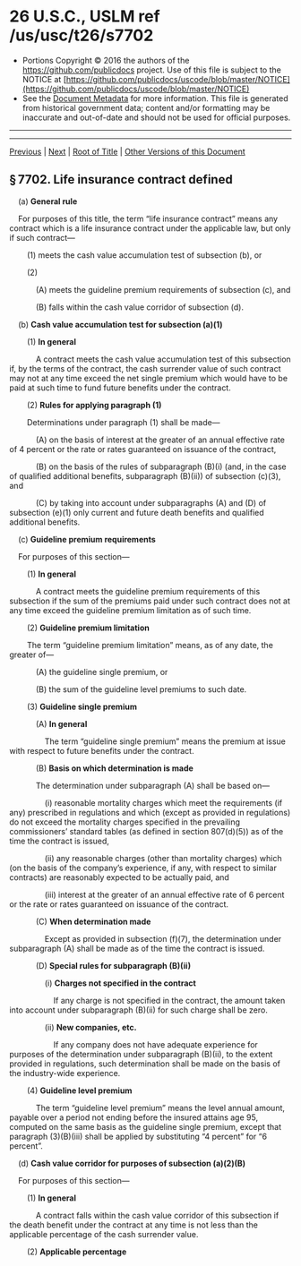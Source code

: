 ---
---

# 26 U.S.C., USLM ref /us/usc/t26/s7702

* Portions Copyright © 2016 the authors of the https://github.com/publicdocs project.
  Use of this file is subject to the NOTICE at [https://github.com/publicdocs/uscode/blob/master/NOTICE](https://github.com/publicdocs/uscode/blob/master/NOTICE)
* See the [Document Metadata](././../../../../..//README.md) for more information.
  This file is generated from historical government data; content and/or formatting may be inaccurate and out-of-date and should not be used for official purposes.

----------
----------

[Previous](./../../../../..//us/usc/t26/stF/ch79/m__us_usc_t26_s7701.md) | [Next](./../../../../..//us/usc/t26/stF/ch79/m__us_usc_t26_s7702A.md) | [Root of Title](./../../../../../) | [Other Versions of this Document](https://publicdocs.github.io/go/links?ns=uslm&ref=%2Fus%2Fusc%2Ft26%2Fs7702)

## § 7702. Life insurance contract defined

    (a) __General rule__ 

    For purposes of this title, the term “life insurance contract” means any contract which is a life insurance contract under the applicable law, but only if such contract—

        (1) meets the cash value accumulation test of subsection (b), or

        (2)

            (A) meets the guideline premium requirements of subsection (c), and

            (B) falls within the cash value corridor of subsection (d).

    (b) __Cash value accumulation test for subsection (a)(1)__ 

        (1) __In general__ 

            A contract meets the cash value accumulation test of this subsection if, by the terms of the contract, the cash surrender value of such contract may not at any time exceed the net single premium which would have to be paid at such time to fund future benefits under the contract.

        (2) __Rules for applying paragraph (1)__ 

        Determinations under paragraph (1) shall be made—

            (A) on the basis of interest at the greater of an annual effective rate of 4 percent or the rate or rates guaranteed on issuance of the contract,

            (B) on the basis of the rules of subparagraph (B)(i) (and, in the case of qualified additional benefits, subparagraph (B)(ii)) of subsection (c)(3), and

            (C) by taking into account under subparagraphs (A) and (D) of subsection (e)(1) only current and future death benefits and qualified additional benefits.

    (c) __Guideline premium requirements__ 

    For purposes of this section—

        (1) __In general__ 

            A contract meets the guideline premium requirements of this subsection if the sum of the premiums paid under such contract does not at any time exceed the guideline premium limitation as of such time.

        (2) __Guideline premium limitation__ 

        The term “guideline premium limitation” means, as of any date, the greater of—

            (A) the guideline single premium, or

            (B) the sum of the guideline level premiums to such date.

        (3) __Guideline single premium__ 

            (A) __In general__ 

                The term “guideline single premium” means the premium at issue with respect to future benefits under the contract.

            (B) __Basis on which determination is made__ 

            The determination under subparagraph (A) shall be based on—

                (i) reasonable mortality charges which meet the requirements (if any) prescribed in regulations and which (except as provided in regulations) do not exceed the mortality charges specified in the prevailing commissioners’ standard tables (as defined in section 807(d)(5)) as of the time the contract is issued,

                (ii) any reasonable charges (other than mortality charges) which (on the basis of the company’s experience, if any, with respect to similar contracts) are reasonably expected to be actually paid, and

                (iii) interest at the greater of an annual effective rate of 6 percent or the rate or rates guaranteed on issuance of the contract.

            (C) __When determination made__ 

                Except as provided in subsection (f)(7), the determination under subparagraph (A) shall be made as of the time the contract is issued.

            (D) __Special rules for subparagraph (B)(ii)__ 

                (i) __Charges not specified in the contract__ 

                    If any charge is not specified in the contract, the amount taken into account under subparagraph (B)(ii) for such charge shall be zero.

                (ii) __New companies, etc.__ 

                    If any company does not have adequate experience for purposes of the determination under subparagraph (B)(ii), to the extent provided in regulations, such determination shall be made on the basis of the industry-wide experience.

        (4) __Guideline level premium__ 

            The term “guideline level premium” means the level annual amount, payable over a period not ending before the insured attains age 95, computed on the same basis as the guideline single premium, except that paragraph (3)(B)(iii) shall be applied by substituting “4 percent” for “6 percent”.

    (d) __Cash value corridor for purposes of subsection (a)(2)(B)__ 

    For purposes of this section—

        (1) __In general__ 

            A contract falls within the cash value corridor of this subsection if the death benefit under the contract at any time is not less than the applicable percentage of the cash surrender value.

        (2) __Applicable percentage__ 

<table>

          <tr>

            <td colspan="2"> 

        In the case of an insured

         with an attained age as

         of the beginning of the

         contract year of:  </td>

            <td colspan="2"> 

        The applicable percentage

         shall decrease by a

         ratable portion for each

         full year:  </td>

  </tr>

          <tr>

            <td> 

        More than:  </td>

            <td> 

        But not

        more than:  </td>

            <td> 

        From:  </td>

            <td> 

        To:  </td>

  </tr>

          <tr>

            <td> 

        0  </td>

            <td> 

        40  </td>

            <td> 

         250  </td>

            <td> 

        250  </td>

  </tr>

          <tr>

            <td> 

        40  </td>

            <td> 

        45  </td>

            <td> 

         250  </td>

            <td> 

        215  </td>

  </tr>

          <tr>

            <td> 

        45  </td>

            <td> 

        50  </td>

            <td> 

         215  </td>

            <td> 

        185  </td>

  </tr>

          <tr>

            <td> 

        50  </td>

            <td> 

        55  </td>

            <td> 

         185  </td>

            <td> 

        150  </td>

  </tr>

          <tr>

            <td> 

        55  </td>

            <td> 

        60  </td>

            <td> 

         150  </td>

            <td> 

        130  </td>

  </tr>

          <tr>

            <td> 

        60  </td>

            <td> 

        65  </td>

            <td> 

         130  </td>

            <td> 

        120  </td>

  </tr>

          <tr>

            <td> 

        65  </td>

            <td> 

        70  </td>

            <td> 

         120  </td>

            <td> 

        115  </td>

  </tr>

          <tr>

            <td> 

        70  </td>

            <td> 

        75  </td>

            <td> 

         115  </td>

            <td> 

        105  </td>

  </tr>

          <tr>

            <td> 

        75  </td>

            <td> 

        90  </td>

            <td> 

         105  </td>

            <td> 

        105  </td>

  </tr>

          <tr>

            <td> 

        90  </td>

            <td> 

        95  </td>

            <td> 

         105  </td>

            <td> 

        100.  </td>

  </tr>

        </table>

    (e) __Computational rules__ 

        (1) __In general__ 

        For purposes of this section (other than subsection (d))—

            (A) the death benefit (and any qualified additional benefit) shall be deemed not to increase,

            (B) the maturity date, including the date on which any benefit described in subparagraph (C) is payable, shall be deemed to be no earlier than the day on which the insured attains age 95, and no later than the day on which the insured attains age 100,

            (C) the death benefits shall be deemed to be provided until the maturity date determined by taking into account subparagraph (B), and

            (D) the amount of any endowment benefit (or sum of endowment benefits, including any cash surrender value on the maturity date determined by taking into account subparagraph (B)) shall be deemed not to exceed the least amount payable as a death benefit at any time under the contract.

        (2) __Limited increases in death benefit permitted__ 

        Notwithstanding paragraph (1)(A)—

            (A) for purposes of computing the guideline level premium, an increase in the death benefit which is provided in the contract may be taken into account but only to the extent necessary to prevent a decrease in the excess of the death benefit over the cash surrender value of the contract,

            (B) for purposes of the cash value accumulation test, the increase described in subparagraph (A) may be taken into account if the contract will meet such test at all times assuming that the net level reserve (determined as if level annual premiums were paid for the contract over a period not ending before the insured attains age 95) is substituted for the net single premium, and

            (C)

             for purposes of the cash value accumulation test, the death benefit increases may be taken into account if the contract—

                (i) has an initial death benefit of $5,000 or less and a maximum death benefit of $25,000 or less,

                (ii) provides for a fixed predetermined annual increase not to exceed 10 percent of the initial death benefit or 8 percent of the death benefit at the end of the preceding year, and

                (iii) was purchased to cover payment of burial expenses or in connection with prearranged funeral expenses.

            For purposes of subparagraph (C), the initial death benefit of a contract shall be determined by treating all contracts issued to the same contract owner as 1 contract.

    (f) __Other definitions and special rules__ 

    For purposes of this section—

        (1) __Premiums paid__ 

            (A) __In general__ 

                The term “premiums paid” means the premiums paid under the contract less amounts (other than amounts includible in gross income) to which section 72(e) applies and less any excess premiums with respect to which there is a distribution described in subparagraph (B) or (E) of paragraph (7) and any other amounts received with respect to the contract which are specified in regulations.

            (B) __Treatment of certain premiums returned to policyholder__ 

                If, in order to comply with the requirements of subsection (a)(2)(A), any portion of any premium paid during any contract year is returned by the insurance company (with interest) within 60 days after the end of a contract year, the amount so returned (excluding interest) shall be deemed to reduce the sum of the premiums paid under the contract during such year.

            (C) __Interest returned includible in gross income__ 

                Notwithstanding the provisions of section 72(e), the amount of any interest returned as provided in subparagraph (B) shall be includible in the gross income of the recipient.

        (2) __Cash values__ 

            (A) __Cash surrender value__ 

                The cash surrender value of any contract shall be its cash value determined without regard to any surrender charge, policy loan, or reasonable termination dividends.

            (B) __Net surrender value__ 

                The net surrender value of any contract shall be determined with regard to surrender charges but without regard to any policy loan.

        (3) __Death benefit__ 

            The term “death benefit” means the amount payable by reason of the death of the insured (determined without regard to any qualified additional benefits).

        (4) __Future benefits__ 

            The term “future benefits” means death benefits and endowment benefits.

        (5) __Qualified additional benefits__ 

            (A) __In general__ 

            The term “qualified additional benefits” means any—

                (i) guaranteed insurability,

                (ii) accidental death or disability benefit,

                (iii) family term coverage,

                (iv) disability waiver benefit, or

                (v) other benefit prescribed under regulations.

            (B) __Treatment of qualified additional benefits__ 

                For purposes of this section, qualified additional benefits shall not be treated as future benefits under the contract, but the charges for such benefits shall be treated as future benefits.

            (C) __Treatment of other additional benefits__ 

            In the case of any additional benefit which is not a qualified additional benefit—

                (i) such benefit shall not be treated as a future benefit, and

                (ii) any charge for such benefit which is not prefunded shall not be treated as a premium.

        (6) __Premium payments not disqualifying contract__ 

            The payment of a premium which would result in the sum of the premiums paid exceeding the guideline premium limitation shall be disregarded for purposes of subsection (a)(2) if the amount of such premium does not exceed the amount necessary to prevent the termination of the contract on or before the end of the contract year (but only if the contract will have no cash surrender value at the end of such extension period).

        (7) __Adjustments__ 

            (A) __In general__ 

                If there is a change in the benefits under (or in other terms of) the contract which was not reflected in any previous determination or adjustment made under this section, there shall be proper adjustments in future determinations made under this section.

            (B) __Rule for certain changes during first 15 years__ 

            If—

                (i) a change described in subparagraph (A) reduces benefits under the contract,

                (ii) the change occurs during the 15-year period beginning on the issue date of the contract, and

                (iii) a cash distribution is made to the policyholder as a result of such change,

                section 72 (other than subsection (e)(5) thereof) shall apply to such cash distribution to the extent it does not exceed the recapture ceiling determined under subparagraph (C) or (D) (whichever applies).

            (C) __Recapture ceiling where change occurs during first 5 years__ 

            If the change referred to in subparagraph (B)(ii) occurs during the 5-year period beginning on the issue date of the contract, the recapture ceiling is—

                (i)

                 in the case of a contract to which subsection (a)(1) applies, the excess of—

                    (I) the cash surrender value of the contract, immediately before the reduction, over

                    (II) the net single premium (determined under subsection (b)), immediately after the reduction, or

                (ii)

                 in the case of a contract to which subsection (a)(2) applies, the greater of—

                    (I) the excess of the aggregate premiums paid under the contract, immediately before the reduction, over the guideline premium limitation for the contract (determined under subsection (c)(2), taking into account the adjustment described in subparagraph (A)), or

                    (II) the excess of the cash surrender value of the contract, immediately before the reduction, over the cash value corridor of subsection (d) (determined immediately after the reduction).

            (D) __Recapture ceiling where change occurs after 5th year and before 16th year__ 

                If the change referred to in subparagraph (B) occurs after the 5-year period referred to under subparagraph (C), the recapture ceiling is the excess of the cash surrender value of the contract, immediately before the reduction, over the cash value corridor of subsection (d) (determined immediately after the reduction and whether or not subsection (d) applies to the contract).

            (E) __Treatment of certain distributions made in anticipation of benefit reductions__ 

                Under regulations prescribed by the Secretary, subparagraph (B) shall apply also to any distribution made in anticipation of a reduction in benefits under the contract. For purposes of the preceding sentence, appropriate adjustments shall be made in the provisions of subparagraphs (C) and (D); and any distribution which reduces the cash surrender value of a contract and which is made within 2 years before a reduction in benefits under the contract shall be treated as made in anticipation of such reduction.

        (8) __Correction of errors__ 

        If the taxpayer establishes to the satisfaction of the Secretary that—

            (A) the requirements described in subsection (a) for any contract year were not satisfied due to reasonable error, and

            (B) reasonable steps are being taken to remedy the error,

            the Secretary may waive the failure to satisfy such requirements.

        (9) __Special rule for variable life insurance contracts__ 

            In the case of any contract which is a variable contract (as defined in section 817), the determination of whether such contract meets the requirements of subsection (a) shall be made whenever the death benefits under such contract change but not less frequently than once during each 12-month period.

    (g) __Treatment of contracts which do not meet subsection (a) test__ 

        (1) __Income inclusion__ 

            (A) __In general__ 

                If at any time any contract which is a life insurance contract under the applicable law does not meet the definition of life insurance contract under subsection (a), the income on the contract for any taxable year of the policyholder shall be treated as ordinary income received or accrued by the policyholder during such year.

            (B) __Income on the contract__ 

            For purposes of this paragraph, the term “income on the contract” means, with respect to any taxable year of the policyholder, the excess of—

                (i)

                 the sum of—

                    (I) the increase in the net surrender value of the contract during the taxable year, and

                    (II) the cost of life insurance protection provided under the contract during the taxable year, over

                (ii) the premiums paid (as defined in subsection (f)(1)) under the contract during the taxable year.

            (C) __Contracts which cease to meet definition__ 

                If, during any taxable year of the policyholder, a contract which is a life insurance contract under the applicable law ceases to meet the definition of life insurance contract under subsection (a), the income on the contract for all prior taxable years shall be treated as received or accrued during the taxable year in which such cessation occurs.

            (D) __Cost of life insurance protection__ 

            For purposes of this paragraph, the cost of life insurance protection provided under the contract shall be the lesser of—

                (i) the cost of individual insurance on the life of the insured as determined on the basis of uniform premiums (computed on the basis of 5-year age brackets) prescribed by the Secretary by regulations, or

                (ii) the mortality charge (if any) stated in the contract.

        (2) __Treatment of amount paid on death of insured__ 

            If any contract which is a life insurance contract under the applicable law does not meet the definition of life insurance contract under subsection (a), the excess of the amount paid by the reason of the death of the insured over the net surrender value of the contract shall be deemed to be paid under a life insurance contract for purposes of section 101 and subtitle B.

        (3) __Contract continues to be treated as insurance contract__ 

            If any contract which is a life insurance contract under the applicable law does not meet the definition of life insurance contract under subsection (a), such contract shall, notwithstanding such failure, be treated as an insurance contract for purposes of this title.

    (h) __Endowment contracts receive same treatment__ 

        (1) __In general__ 

            References in subsections (a) and (g) to a life insurance contract shall be treated as including references to a contract which is an endowment contract under the applicable law.

        (2) __Definition of endowment contract__ 

            For purposes of this title (other than paragraph (1)), the term “endowment contract” means a contract which is an endowment contract under the applicable law and which meets the requirements of subsection (a).

    (i) __Transitional rule for certain 20-pay contracts__ 

        (1) __In general__ 

            In the case of a qualified 20-pay contract, this section shall be applied by substituting “3 percent” for “4 percent” in subsection (b)(2).

        (2) __Qualified 20-pay contract__ 

        For purposes of paragraph (1), the term “qualified 20-pay contract” means any contract which—

            (A) requires at least 20 nondecreasing annual premium payments, and

            (B) is issued pursuant to an existing plan of insurance.

        (3) __Existing plan of insurance__ 

            For purposes of this subsection, the term “existing plan of insurance” means, with respect to any contract, any plan of insurance which was filed by the company issuing such contract in 1 or more States before September 28, 1983, and is on file in the appropriate State for such contract.

    (j) __Certain church self-funded death benefit plans treated as life insurance__ 

        (1) __In general__ 

            In determining whether any plan or arrangement described in paragraph (2) is a life insurance contract, the requirement of subsection (a) that the contract be a life insurance contract under applicable law shall not apply.

        (2) __Description__ 

        For purposes of this subsection, a plan or arrangement is described in this paragraph if—

            (A) such plan or arrangement provides for the payment of benefits by reason of the death of the individuals covered under such plan or arrangement, and

            (B) such plan or arrangement is provided by a church for the benefit of its employees and their beneficiaries, directly or through an organization described in section 414(e)(3)(A) or an organization described in section 414(e)(3)(B)(ii).

        (3) __Definitions__ 

        For purposes of this subsection—

            (A) __Church__ 

                The term “church” means a church or a convention or association of churches.

            (B) __Employee__ 

                The term “employee” includes an employee described in section 414(e)(3)(B).

    (k) __Regulations__ 

        The Secretary shall prescribe such regulations as may be necessary or appropriate to carry out the purposes of this section.

(Added [Pub. L. 98–369, div. A, title II, § 221(a)][/us/pl/98/369/s221/a], July 18, 1984, [98 Stat. 767][/us/stat/98/767]; amended [Pub. L. 99–514, title XVIII, § 1825(a)][/us/pl/99/514/s1825/a]–(c), Oct. 22, 1986, [100 Stat. 2846–2848][/us/stat/100/2846-2848]; [Pub. L. 100–647, title V, § 5011(a)][/us/pl/100/647/s5011/a], (b), title VI, § 6078(a), Nov. 10, 1988, [102 Stat. 3660][/us/stat/102/3660], 3661, 3709.)

 __Amendments__ 

    1988—Subsec. (c)(3)(B)(i), (ii). [Pub. L. 100–647, § 5011(a)][/us/pl/100/647/s5011/a], added cls. (i) and (ii) and struck out former cls. (i) and (ii) which read as follows:

    “(i) the mortality charges specified in the contract (or, if none is specified, the mortality charges used in determining the statutory reserves for such contract),

    “(ii) any charges (not taken into account under clause (i)) specified in the contract (the amount of any charge not so specified shall be treated as zero), and”.

    Subsec. (c)(3)(D). [Pub. L. 100–647, § 5011(b)][/us/pl/100/647/s5011/b], added subpar. (D).

    Subsecs. (j), (k). [Pub. L. 100–647, § 6078(a)][/us/pl/100/647/s6078/a], added subsec. (j) and redesignated former subsec. (j) as (k).

    1986—Subsec. (b)(2)(C). [Pub. L. 99–514, § 1825(a)(2)][/us/pl/99/514/s1825/a/2], substituted “subparagraphs (A) and (D)” for “subparagraphs (A) and (C)”.

    Subsec. (e)(1). [Pub. L. 99–514, § 1825(a)(3)][/us/pl/99/514/s1825/a/3], inserted “(other than subsection (d))” after “section”.

    Subsec. (e)(1)(B). [Pub. L. 99–514, § 1825(a)(1)(A)][/us/pl/99/514/s1825/a/1/A], substituted “shall be deemed to be no earlier than” for “shall be no earlier than”.

    Subsec. (e)(1)(C). [Pub. L. 99–514, § 1821(a)(1)(C)][/us/pl/99/514/s1821/a/1/C], added subpar. (C). Former subpar. (C) redesignated (D).

    Subsec. (e)(1)(D). [Pub. L. 99–514, § 1821(a)(1)(C)][/us/pl/99/514/s1821/a/1/C], (D), redesignated subpar. (C) as (D) and substituted “the maturity date determined by taking into account subparagraph (B)” for “the maturity date described in subparagraph (B)”.

    Subsec. (e)(2)(C). [Pub. L. 99–514, § 1825(a)(4)][/us/pl/99/514/s1825/a/4], added subpar. (C).

    Subsec. (f)(1)(A). [Pub. L. 99–514, § 1825(b)(2)][/us/pl/99/514/s1825/b/2], substituted “less any excess premiums with respect to which there is a distribution described in subparagraph (B) or (E) of paragraph (7) and any other amounts received” for “less any other amounts received”.

    Subsec. (f)(7). [Pub. L. 99–514, § 1825(b)(1)][/us/pl/99/514/s1825/b/1], amended par. (7) generally. Prior to amendment, par. (7)(A), in general, read as follows: “In the event of a change in the future benefits or any qualified additional benefit (or in any other terms) under the contract which was not reflected in any previous determination made under this section, under regulations prescribed by the Secretary, there shall be proper adjustments in future determinations made under this section.”, and par. (7)(B), certain changes treated as exchange, read as follows: “In the case of any change which reduces the future benefits under the contract, such change shall be treated as an exchange of the contract for another contract.”

    Subsec. (g)(1)(B)(ii). [Pub. L. 99–514, § 1825(c)][/us/pl/99/514/s1825/c], amended cl. (ii) generally. Prior to amendment, cl. (ii) read as follows: “the amount of premiums paid under the contract during the taxable year reduced by any policyholder dividends received during such taxable year.”

 __Effective Date of 1988 Amendment__ 

[Pub. L. 100–647, title V, § 5011(d)][/us/pl/100/647/s5011/d], Nov. 10, 1988, [102 Stat. 3661][/us/stat/102/3661], provided that: 

> “The amendments made by this section \[amending this section\] shall apply to contracts entered into on or after October 21, 1988.”

[Pub. L. 100–647, title VI, § 6078(b)][/us/pl/100/647/s6078/b], Nov. 10, 1988, [102 Stat. 3709][/us/stat/102/3709], provided that: 

> “The amendment made by subsection (a) \[amending this section\] shall take effect as if included in the amendment made by section 221(a) of the Tax Reform Act of 1984 \[[Pub. L. 98–369][/us/pl/98/369], which enacted this section\].”

 __Effective Date of 1986 Amendment__ 

    [Pub. L. 99–514, title XVIII, § 1825(a)(4)][/us/pl/99/514/s1825/a/4], Oct. 22, 1986, [100 Stat. 2846][/us/stat/100/2846], as amended by [Pub. L. 100–647, title I, § 1018(j)][/us/pl/100/647/s1018/j], Nov. 10, 1988, [102 Stat. 3583][/us/stat/102/3583], provided that the amendment made by that section is effective with respect to contracts entered into after Oct. 22, 1986.

    Amendment by section 1825(a)(1)–(3), (b), (c) of [Pub. L. 99–514][/us/pl/99/514] effective, except as otherwise provided, as if included in the provisions of the Tax Reform Act of 1984, [Pub. L. 98–369, div. A][/us/pl/98/369], to which such amendment relates, see [section 1881 of Pub. L. 99–514][/us/pl/99/514/s1881], set out as a note under [section 48 of this title][/us/usc/t26/s48].

 __Effective Date__ 

[Pub. L. 98–369, div. A, title II, § 221(d)][/us/pl/98/369/s221/d], July 18, 1984, [98 Stat. 772][/us/stat/98/772], as amended by [Pub. L. 99–514, § 2][/us/pl/99/514/s2], title XVIII, §§ 1825(e), 1899A(69), Oct. 22, 1986, [100 Stat. 2095][/us/stat/100/2095], 2848, 2962, provided that:

>     “(1)  __In general__  __.—__ 

>     Except as otherwise provided in this subsection, the amendments made by this section \[enacting this section and amending [section 101 of this title][/us/usc/t26/s101] and provisions set out as a note under [section 101 of this title][/us/usc/t26/s101]\] shall apply to contracts issued after December 31, 1984, in taxable years ending after such date.

>     “(2) __Special rule for certain contracts issued after__  __june 30, 1984__  __.—__ 

>         “(A)  __General rule__  __.—__ 

>         Except as otherwise provided in this paragraph, the amendments made by this section shall apply also to any contract issued after June 30, 1984, which provides an increasing death benefit and has premium funding more rapid than 10-year level premium payments.

>         “(B)  __Exception for certain contracts__  __.—__ 

>         Subparagraph (A) shall not apply to any contract if—

>             “(i) such contract (whether or not a flexible premium contract) would meet the requirements of section 101(f) of the Internal Revenue Code of 1986 \[formerly I.R.C. 1954\],

>             “(ii)

>              such contract is not a flexible premium life insurance contract (within the meaning of section 101(f) of such Code) and would meet the requirements of section 7702 of such Code determined by—

>                 “(I) substituting ‘3 percent’ for ‘4 percent’ in section 7702(b)(2) of such Code, and

>                 “(II) treating subparagraph (B) of section 7702(e)(1) of such Code as if it read as follows: ‘the maturity date shall be the latest maturity date permitted under the contract, but not less than 20 years after the date of issue or (if earlier) age 95’, or

>             “(iii)

>              under such contract—

>                 “(I) the premiums (including any policy fees) will be adjusted from time-to-time to reflect the level amount necessary (but not less than zero) at the time of such adjustment to provide a level death benefit assuming interest crediting and an annual effective interest rate of not less than 3 percent, or

>                 “(II) at the option of the insured, in lieu of an adjustment under subclause (I) there will be a comparable adjustment in the amount of the death benefit.

>         “(C) __Certain contracts issued before__  __october 1, 1984__  __.—__ 

>             “(i)  __In general__  __.—__ 

>             Subparagraph (A) shall be applied by substituting ‘September 30, 1984’ for ‘June 30, 1984’ in the case of a contract—

>                 “(I) which would meet the requirements of section 7702 of such Code if ‘3 percent’ were substituted for ‘4 percent’ in section 7702(b)(2) of such Code, and the rate or rates guaranteed on issuance of the contract were determined without regard to any mortality charges and any initial excess interest guarantees, and

>                 “(II) the cash surrender value of which does not at any time exceed the net single premium which would have to be paid at such time to fund future benefits under the contract.

>             “(ii)  __Definitions__  __.—__ 

>             For purposes of clause (i)—

>                 “(I)  __In general__  __.—__ 

>                 Except as provided in subclause (II), terms used in clause (i) shall have the same meanings as when used in section 7702 of such Code.

>                 “(II)  __Net single premium__  __.—__ 

>                 The term ‘net single premium’ shall be determined by substituting ‘3 percent’ for ‘4 percent’ in section 7702(b)(2) of such Code, by using the 1958 standard ordinary mortality and morbidity tables of the National Association of Insurance Commissioners, and by assuming a level death benefit.

>     “(3)  __Transitional rule for certain existing plans of insurance__  __.—__ 

>     A plan of insurance on file in 1 or more States before September 28, 1983, shall be treated for purposes of section 7702(i)(3) of such Code as a plan of insurance on file in 1 or more States before September 28, 1983, without regard to whether such plan of insurance is modified after September 28, 1983, to permit the crediting of excess interest or similar amounts annually and not monthly under contracts issued pursuant to such plan of insurance.

>     “(4)  __Extension of flexible premium contract provisions__  __.—__ 

>     The amendments made by subsection (b) \[amending [section 101 of this title][/us/usc/t26/s101] and provisions set out as a note under [section 101 of this title][/us/usc/t26/s101]\] shall take effect on January 1, 1984.

>     “(5)  __Special rule for master contract__  __.—__ 

>     For purposes of this subsection, in the case of a master contract, the date taken into account with respect to any insured shall be the first date on which such insured is covered under such contract.”

 __Interim Rules; Regulations; Standards Before Regulations Take Effect__ 

[Pub. L. 100–647, title V, § 5011(c)][/us/pl/100/647/s5011/c], Nov. 10, 1988, [102 Stat. 3661][/us/stat/102/3661], provided that:

>     “(1)  __Regulations__  __.—__ 

>     Not later than January 1, 1990, the Secretary of the Treasury (or his delegate) shall issue regulations under section 7702(c)(3)(B)(i) of the 1986 Code (as amended by subsection (a)).

>     “(2)  __Standards before regulations take effect__  __.—__ 

>     In the case of any contract to which the amendments made by this section \[amending this section\] apply and which is issued before the effective date of the regulations required under paragraph (1), mortality charges which do not differ materially from the charges actually expected to be imposed by the company (taking into account any relevant characteristic of the insured of which the company is aware) shall be treated as meeting the requirements of clause (i) of section 7702(c)(3)(B) of the 1986 Code (as amended by subsection (a)).”

 __Plan Amendments Not Required Until January 1, 1989__ 

    For provisions directing that if any amendments made by subtitle A or subtitle C of title XI \[§§ 1101–1147 and 1171–1177\] or title XVIII \[§§ 1800–1899A\] of [Pub. L. 99–514][/us/pl/99/514] require an amendment to any plan, such plan amendment shall not be required to be made before the first plan year beginning on or after Jan. 1, 1989, see [section 1140 of Pub. L. 99–514][/us/pl/99/514/s1140], as amended, set out as a note under [section 401 of this title][/us/usc/t26/s401].

 __Treatment of Flexible Premium Contracts Issued During 1984 Which Meet New Requirements__ 

[Pub. L. 98–369, div. A, title II, § 221(b)(3)][/us/pl/98/369/s221/b/3], as added by [Pub. L. 99–514, title XVIII, § 1825(d)][/us/pl/99/514/s1825/d], Oct. 22, 1986, [100 Stat. 2848][/us/stat/100/2848], provided that: 

> “Any flexible premium contract issued during 1984 which meets the requirements of section 7702 of the Internal Revenue Code of 1954 \[now 1986\] (as added by this section) shall be treated as meeting the requirements of section 101(f) of such Code.”

----------

[Previous](./../../../../..//us/usc/t26/stF/ch79/m__us_usc_t26_s7701.md) | [Next](./../../../../..//us/usc/t26/stF/ch79/m__us_usc_t26_s7702A.md) | [Root of Title](./../../../../../) | [Other Versions of this Document](https://publicdocs.github.io/go/links?ns=uslm&ref=%2Fus%2Fusc%2Ft26%2Fs7702)

----------
----------

[/us/pl/98/369/s221/a]: https://publicdocs.github.io/go/links?ns=uslm&ref=%2Fus%2Fpl%2F98%2F369%2Fs221%2Fa
[/us/stat/98/767]: https://publicdocs.github.io/go/links?ns=uslm&ref=%2Fus%2Fstat%2F98%2F767
[/us/pl/99/514/s1825/a]: https://publicdocs.github.io/go/links?ns=uslm&ref=%2Fus%2Fpl%2F99%2F514%2Fs1825%2Fa
[/us/stat/100/2846-2848]: https://publicdocs.github.io/go/links?ns=uslm&ref=%2Fus%2Fstat%2F100%2F2846-2848
[/us/pl/100/647/s5011/a]: https://publicdocs.github.io/go/links?ns=uslm&ref=%2Fus%2Fpl%2F100%2F647%2Fs5011%2Fa
[/us/stat/102/3660]: https://publicdocs.github.io/go/links?ns=uslm&ref=%2Fus%2Fstat%2F102%2F3660
[/us/pl/100/647/s5011/a]: https://publicdocs.github.io/go/links?ns=uslm&ref=%2Fus%2Fpl%2F100%2F647%2Fs5011%2Fa
[/us/pl/100/647/s5011/b]: https://publicdocs.github.io/go/links?ns=uslm&ref=%2Fus%2Fpl%2F100%2F647%2Fs5011%2Fb
[/us/pl/100/647/s6078/a]: https://publicdocs.github.io/go/links?ns=uslm&ref=%2Fus%2Fpl%2F100%2F647%2Fs6078%2Fa
[/us/pl/99/514/s1825/a/2]: https://publicdocs.github.io/go/links?ns=uslm&ref=%2Fus%2Fpl%2F99%2F514%2Fs1825%2Fa%2F2
[/us/pl/99/514/s1825/a/3]: https://publicdocs.github.io/go/links?ns=uslm&ref=%2Fus%2Fpl%2F99%2F514%2Fs1825%2Fa%2F3
[/us/pl/99/514/s1825/a/1/A]: https://publicdocs.github.io/go/links?ns=uslm&ref=%2Fus%2Fpl%2F99%2F514%2Fs1825%2Fa%2F1%2FA
[/us/pl/99/514/s1821/a/1/C]: https://publicdocs.github.io/go/links?ns=uslm&ref=%2Fus%2Fpl%2F99%2F514%2Fs1821%2Fa%2F1%2FC
[/us/pl/99/514/s1821/a/1/C]: https://publicdocs.github.io/go/links?ns=uslm&ref=%2Fus%2Fpl%2F99%2F514%2Fs1821%2Fa%2F1%2FC
[/us/pl/99/514/s1825/a/4]: https://publicdocs.github.io/go/links?ns=uslm&ref=%2Fus%2Fpl%2F99%2F514%2Fs1825%2Fa%2F4
[/us/pl/99/514/s1825/b/2]: https://publicdocs.github.io/go/links?ns=uslm&ref=%2Fus%2Fpl%2F99%2F514%2Fs1825%2Fb%2F2
[/us/pl/99/514/s1825/b/1]: https://publicdocs.github.io/go/links?ns=uslm&ref=%2Fus%2Fpl%2F99%2F514%2Fs1825%2Fb%2F1
[/us/pl/99/514/s1825/c]: https://publicdocs.github.io/go/links?ns=uslm&ref=%2Fus%2Fpl%2F99%2F514%2Fs1825%2Fc
[/us/pl/100/647/s5011/d]: https://publicdocs.github.io/go/links?ns=uslm&ref=%2Fus%2Fpl%2F100%2F647%2Fs5011%2Fd
[/us/stat/102/3661]: https://publicdocs.github.io/go/links?ns=uslm&ref=%2Fus%2Fstat%2F102%2F3661
[/us/pl/100/647/s6078/b]: https://publicdocs.github.io/go/links?ns=uslm&ref=%2Fus%2Fpl%2F100%2F647%2Fs6078%2Fb
[/us/stat/102/3709]: https://publicdocs.github.io/go/links?ns=uslm&ref=%2Fus%2Fstat%2F102%2F3709
[/us/pl/98/369]: https://publicdocs.github.io/go/links?ns=uslm&ref=%2Fus%2Fpl%2F98%2F369
[/us/pl/99/514/s1825/a/4]: https://publicdocs.github.io/go/links?ns=uslm&ref=%2Fus%2Fpl%2F99%2F514%2Fs1825%2Fa%2F4
[/us/stat/100/2846]: https://publicdocs.github.io/go/links?ns=uslm&ref=%2Fus%2Fstat%2F100%2F2846
[/us/pl/100/647/s1018/j]: https://publicdocs.github.io/go/links?ns=uslm&ref=%2Fus%2Fpl%2F100%2F647%2Fs1018%2Fj
[/us/stat/102/3583]: https://publicdocs.github.io/go/links?ns=uslm&ref=%2Fus%2Fstat%2F102%2F3583
[/us/pl/99/514]: https://publicdocs.github.io/go/links?ns=uslm&ref=%2Fus%2Fpl%2F99%2F514
[/us/pl/98/369]: https://publicdocs.github.io/go/links?ns=uslm&ref=%2Fus%2Fpl%2F98%2F369
[/us/pl/99/514/s1881]: https://publicdocs.github.io/go/links?ns=uslm&ref=%2Fus%2Fpl%2F99%2F514%2Fs1881
[/us/usc/t26/s48]: https://publicdocs.github.io/go/links?ns=uslm&ref=%2Fus%2Fusc%2Ft26%2Fs48
[/us/pl/98/369/s221/d]: https://publicdocs.github.io/go/links?ns=uslm&ref=%2Fus%2Fpl%2F98%2F369%2Fs221%2Fd
[/us/stat/98/772]: https://publicdocs.github.io/go/links?ns=uslm&ref=%2Fus%2Fstat%2F98%2F772
[/us/pl/99/514/s2]: https://publicdocs.github.io/go/links?ns=uslm&ref=%2Fus%2Fpl%2F99%2F514%2Fs2
[/us/stat/100/2095]: https://publicdocs.github.io/go/links?ns=uslm&ref=%2Fus%2Fstat%2F100%2F2095
[/us/usc/t26/s101]: https://publicdocs.github.io/go/links?ns=uslm&ref=%2Fus%2Fusc%2Ft26%2Fs101
[/us/usc/t26/s101]: https://publicdocs.github.io/go/links?ns=uslm&ref=%2Fus%2Fusc%2Ft26%2Fs101
[/us/usc/t26/s101]: https://publicdocs.github.io/go/links?ns=uslm&ref=%2Fus%2Fusc%2Ft26%2Fs101
[/us/usc/t26/s101]: https://publicdocs.github.io/go/links?ns=uslm&ref=%2Fus%2Fusc%2Ft26%2Fs101
[/us/pl/100/647/s5011/c]: https://publicdocs.github.io/go/links?ns=uslm&ref=%2Fus%2Fpl%2F100%2F647%2Fs5011%2Fc
[/us/stat/102/3661]: https://publicdocs.github.io/go/links?ns=uslm&ref=%2Fus%2Fstat%2F102%2F3661
[/us/pl/99/514]: https://publicdocs.github.io/go/links?ns=uslm&ref=%2Fus%2Fpl%2F99%2F514
[/us/pl/99/514/s1140]: https://publicdocs.github.io/go/links?ns=uslm&ref=%2Fus%2Fpl%2F99%2F514%2Fs1140
[/us/usc/t26/s401]: https://publicdocs.github.io/go/links?ns=uslm&ref=%2Fus%2Fusc%2Ft26%2Fs401
[/us/pl/98/369/s221/b/3]: https://publicdocs.github.io/go/links?ns=uslm&ref=%2Fus%2Fpl%2F98%2F369%2Fs221%2Fb%2F3
[/us/pl/99/514/s1825/d]: https://publicdocs.github.io/go/links?ns=uslm&ref=%2Fus%2Fpl%2F99%2F514%2Fs1825%2Fd
[/us/stat/100/2848]: https://publicdocs.github.io/go/links?ns=uslm&ref=%2Fus%2Fstat%2F100%2F2848


